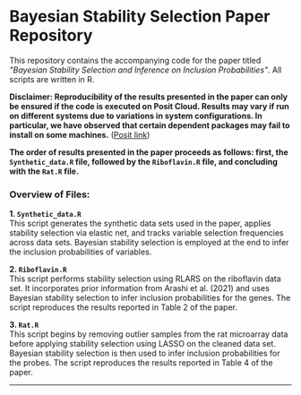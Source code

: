 # Bayesian Stability Selection Paper Repository

This repository contains the accompanying code for the paper titled *"Bayesian Stability Selection and Inference on Inclusion Probabilities"*. All scripts are written in R. 

**Disclaimer: Reproducibility of the results presented in the paper can only be ensured if the code is executed on Posit Cloud. Results may vary if run on different systems due to variations in system configurations. In particular, we have observed that certain dependent packages may fail to install on some machines.** ([Posit link](https://posit.cloud/content/9064090))



**The order of results presented in the paper proceeds as follows: first, the `Synthetic_data.R` file, followed by the `Riboflavin.R` file, and concluding with the `Rat.R` file.**

### Overview of Files:

**1. `Synthetic_data.R`**  
This script generates the synthetic data sets used in the paper, applies stability selection via elastic net, and tracks variable selection frequencies across data sets. Bayesian stability selection is employed at the end to infer the inclusion probabilities of variables.

**2. `Riboflavin.R`**  
This script performs stability selection using RLARS on the riboflavin data set. It incorporates prior information from Arashi et al. (2021) and uses Bayesian stability selection to infer inclusion probabilities for the genes. The script reproduces the results reported in Table 2 of the paper.

**3. `Rat.R`**  
This script begins by removing outlier samples from the rat microarray data before applying stability selection using LASSO on the cleaned data set. Bayesian stability selection is then used to infer inclusion probabilities for the probes. The script reproduces the results reported in Table 4 of the paper.


---







